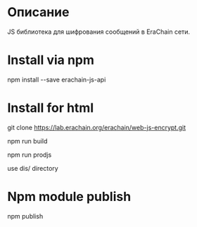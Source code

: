 
# Описание

JS библиотека для шифрования сообщений в EraChain сети.

# Install via npm

npm install --save erachain-js-api

# Install for html

git clone https://lab.erachain.org/erachain/web-js-encrypt.git

npm run build

npm run prodjs

use dis/ directory

# Npm module publish

npm publish 



